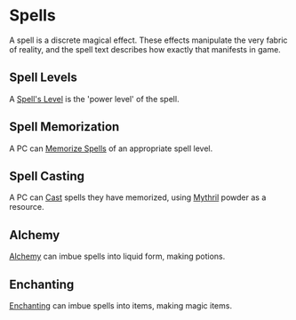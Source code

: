 ---
---

# Spells

A spell is a discrete magical effect. These effects manipulate the very fabric of reality, and the spell text describes how exactly that manifests in game.

## Spell Levels

A [Spell's Level](Spell%20Level.md) is the 'power level' of the spell.

## Spell Memorization

A PC can [Memorize Spells](Spell%20Memorization.md) of an appropriate spell level.

## Spell Casting

A PC can [Cast](Spellcasting.md) spells they have memorized, using [Mythril](Mythril.md) powder as a resource. 

## Alchemy

[Alchemy](Alchemy/Alchemy.md) can imbue spells into liquid form, making potions.

## Enchanting

[Enchanting](Enchanting/Enchanting.md) can imbue spells into items, making magic items.
